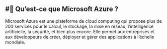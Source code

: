 #🧠 Qu’est-ce que Microsoft Azure ?
------------------------------------
Microsoft Azure est une plateforme de cloud computing qui propose plus de 200 services pour le calcul, le stockage, la mise en réseau, l’intelligence artificielle, la sécurité, et bien plus encore. Elle permet aux entreprises et aux développeurs de créer, déployer et gérer des applications à l’échelle mondiale.
